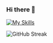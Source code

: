### Hi there 👋

[![My Skills](https://skillicons.dev/icons?i=dart,flutter,java,kotlin,cs,cpp)](https://skillicons.dev)

![GitHub Streak](https://github-readme-streak-stats.herokuapp.com/?user=rshn123&theme=horizon)
